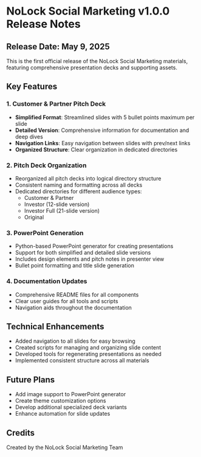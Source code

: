 # NoLock Social Marketing v1.0.0 Release Notes

## Release Date: May 9, 2025

This is the first official release of the NoLock Social Marketing materials, featuring comprehensive presentation decks and supporting assets.

## Key Features

### 1. Customer & Partner Pitch Deck

- **Simplified Format**: Streamlined slides with 5 bullet points maximum per slide
- **Detailed Version**: Comprehensive information for documentation and deep dives
- **Navigation Links**: Easy navigation between slides with prev/next links
- **Organized Structure**: Clear organization in dedicated directories

### 2. Pitch Deck Organization

- Reorganized all pitch decks into logical directory structure
- Consistent naming and formatting across all decks
- Dedicated directories for different audience types:
  - Customer & Partner
  - Investor (12-slide version)
  - Investor Full (21-slide version)
  - Original

### 3. PowerPoint Generation

- Python-based PowerPoint generator for creating presentations
- Support for both simplified and detailed slide versions
- Includes design elements and pitch notes in presenter view
- Bullet point formatting and title slide generation

### 4. Documentation Updates

- Comprehensive README files for all components
- Clear user guides for all tools and scripts
- Navigation aids throughout the documentation

## Technical Enhancements

- Added navigation to all slides for easy browsing
- Created scripts for managing and organizing slide content
- Developed tools for regenerating presentations as needed
- Implemented consistent structure across all materials

## Future Plans

- Add image support to PowerPoint generator
- Create theme customization options
- Develop additional specialized deck variants
- Enhance automation for slide updates

## Credits

Created by the NoLock Social Marketing Team